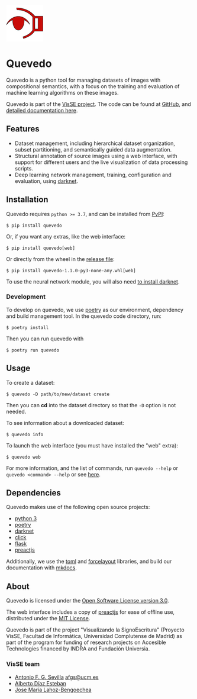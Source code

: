 ![Quevedo Logo](quevedo/logo.png)

# Quevedo

Quevedo is a python tool for managing datasets of images with compositional
semantics, with a focus on the training and evaluation of machine learning
algorithms on these images.

Quevedo is part of the [VisSE project](https://www.ucm.es/visse). The code can
be found at [GitHub](https://github.com/agarsev/quevedo), and [detailed
documentation here](https://agarsev.github.io/quevedo).

## Features

- Dataset management, including hierarchical dataset organization, subset
    partitioning, and semantically guided data augmentation.
- Structural annotation of source images using a web interface, with support for
    different users and the live visualization of data processing scripts.
- Deep learning network management, training, configuration and evaluation,
    using [darknet].

## Installation

Quevedo requires `python >= 3.7`, and can be installed from
[PyPI](https://pypi.org/project/quevedo/):

```shell
$ pip install quevedo
```

Or, if you want any extras, like the web interface:

```shell
$ pip install quevedo[web]
```

Or directly from the wheel in the [release
file](https://github.com/agarsev/quevedo/releases):

```shell
$ pip install quevedo-1.1.0-py3-none-any.whl[web]
```

To use the neural network module, you will also need [to install
darknet](https://agarsev.github.io/quevedo/latest/nets/#installation).

### Development

To develop on quevedo, we use [poetry] as our environment, dependency and build
management tool. In the quevedo code directory, run:

```shell
$ poetry install
```

Then you can run quevedo with

```shell
$ poetry run quevedo
```

## Usage

To create a dataset:

```shell
$ quevedo -D path/to/new/dataset create
```

Then you can **cd** into the dataset directory so that the `-D` option is not
needed.

To see information about a downloaded dataset:

```shell
$ quevedo info
```

To launch the web interface (you must have installed the "web" extra):

```shell
$ quevedo web
```

For more information, and the list of commands, run `quevedo --help` or `quevedo
<command> --help` or see [here](https://agarsev.github.io/quevedo/latest/cli/).

## Dependencies

Quevedo makes use of the following open source projects:

- [python 3]
- [poetry]
- [darknet]
- [click]
- [flask]
- [preactjs]

Additionally, we use the [toml] and [forcelayout] libraries, and build our
documentation with [mkdocs].

## About

Quevedo is licensed under the [Open Software License version
3.0](https://opensource.org/licenses/OSL-3.0).

The web interface includes a copy of [preactjs] for ease of offline use, distributed
under the [MIT License](https://github.com/preactjs/preact/blob/master/LICENSE).

Quevedo is part of the project "Visualizando la SignoEscritura" (Proyecto VisSE,
Facultad de Informática, Universidad Complutense de Madrid) as part of the
program for funding of research projects on Accesible Technologies financed by
INDRA and Fundación Universia.

### VisSE team

- [Antonio F. G. Sevilla](https://github.com/agarsev) <afgs@ucm.es>
- [Alberto Díaz Esteban](https://www.ucm.es/directorio?id=20069)
- [Jose María Lahoz-Bengoechea](https://ucm.es/lengespyteoliter/cv-lahoz-bengoechea-jose-maria)

[darknet]: https://pjreddie.com/darknet/install/
[poetry]: https://python-poetry.org/
[python 3]: https://www.python.org/
[click]: https://click.palletsprojects.com/
[flask]: https://flask.palletsprojects.com/en/2.0.x/
[preactjs]: https://preactjs.com/
[toml]: https://pypi.org/project/toml/
[forcelayout]: https://pypi.org/project/forcelayout/
[mkdocs]: https://www.mkdocs.org/
